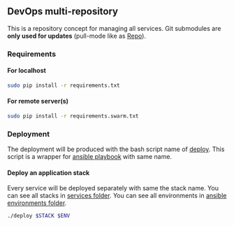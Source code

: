 ## DevOps multi-repository

This is a repository concept for managing all services.
Git submodules are **only used for updates** (pull-mode like as [Repo](https://gerrit.googlesource.com/git-repo/)).

### Requirements

#### For localhost

```sh
sudo pip install -r requirements.txt
```

#### For remote server(s)

```sh
sudo pip install -r requirements.swarm.txt
```

### Deployment

The deployment will be produced with the bash script name of [deploy](./deploy).
This script is a wrapper for [ansible playbook](./ansible/playbook/deploy.yml) with same name.

#### Deploy an application stack

Every service will be deployed separately with same the stack name. You can see all stacks in [services folder](./services).
You can see all environments in [ansible environments folder](./ansible/environments).

```sh
./deploy $STACK $ENV
```
